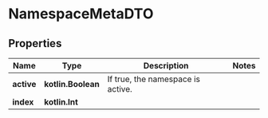 
# NamespaceMetaDTO

## Properties
Name | Type | Description | Notes
------------ | ------------- | ------------- | -------------
**active** | **kotlin.Boolean** | If true, the namespace is active. | 
**index** | **kotlin.Int** |  | 



